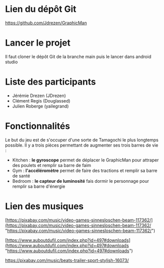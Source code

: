 # Lien du dépôt Git
https://github.com/Jdrezen/GraphicMan

# Lancer le projet 
Il faut cloner le dépôt Git de la branche main puis le lancer dans android studio

# Liste des participants 

 - Jérémie Drezen (JDrezen)
 - Clément Regis (Douglassed)
 - Julien Roberge (yailegrand)

# Fonctionnalités 
Le but du jeu est de s'occuper d'une sorte de Tamagochi le plus longtemps possible.
Il y a trois pièces permettant de augmenter ses trois barres de vie : 

 - Kitchen : **le gyroscope** permet de déplacer le GraphicMan pour attraper des poulets et remplir sa barre de faim
 - Gym : **l'accéléromètre** permet de faire des tractions et remplir sa barre de santé
 - Bedroom : **le capteur de luminosité** fais dormir le personnage pour remplir sa barre d'énergie 

# Lien des musiques
[https://pixabay.com/music/video-games-sinnesloschen-beam-117362/](https://pixabay.com/music/video-games-sinnesloschen-beam-117362/ "https://pixabay.com/music/video-games-sinnesloschen-beam-117362/")

[https://www.auboutdufil.com/index.php?id=497#downloads](https://www.auboutdufil.com/index.php?id=497#downloads "https://www.auboutdufil.com/index.php?id=497#downloads")


https://pixabay.com/music/beats-trailer-sport-stylish-16073/
